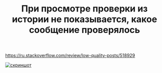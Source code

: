 ﻿---
title: "При просмотре проверки из истории не показывается, какое сообщение проверялось"
se.owner.user_id: 178988
se.owner.display_name: "Qwertiy"
se.owner.link: "https://ru.meta.stackoverflow.com/users/178988/qwertiy"
se.link: "https://ru.meta.stackoverflow.com/questions/10864/%d0%9f%d1%80%d0%b8-%d0%bf%d1%80%d0%be%d1%81%d0%bc%d0%be%d1%82%d1%80%d0%b5-%d0%bf%d1%80%d0%be%d0%b2%d0%b5%d1%80%d0%ba%d0%b8-%d0%b8%d0%b7-%d0%b8%d1%81%d1%82%d0%be%d1%80%d0%b8%d0%b8-%d0%bd%d0%b5-%d0%bf%d0%be%d0%ba%d0%b0%d0%b7%d1%8b%d0%b2%d0%b0%d0%b5%d1%82%d1%81%d1%8f-%d0%ba%d0%b0%d0%ba%d0%be%d0%b5-%d1%81%d0%be%d0%be%d0%b1%d1%89%d0%b5%d0%bd%d0%b8%d0%b5-%d0%bf%d1%80%d0%be%d0%b2%d0%b5%d1%80%d1%8f%d0%bb%d0%be%d1%81%d1%8c"
se.question_id: 10864
se.post_type: question
---
<p><a href="https://ru.stackoverflow.com/review/low-quality-posts/518929">https://ru.stackoverflow.com/review/low-quality-posts/518929</a></p>
<p><a href="https://i.stack.imgur.com/7pGim.png" rel="nofollow noreferrer"><img src="https://i.stack.imgur.com/7pGim.png" alt="скриншот" /></a></p>
